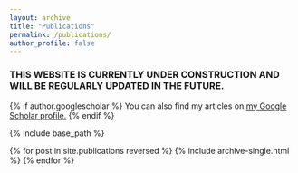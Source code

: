 ```yaml
---
layout: archive
title: "Publications"
permalink: /publications/
author_profile: false
---
```


### THIS WEBSITE IS CURRENTLY UNDER CONSTRUCTION AND WILL BE REGULARLY UPDATED IN THE FUTURE.

{% if author.googlescholar %}
  You can also find my articles on <u><a href="{{author.googlescholar}}">my Google Scholar profile</a>.</u>
{% endif %}

{% include base_path %}

{% for post in site.publications reversed %}
  {% include archive-single.html %}
{% endfor %}
